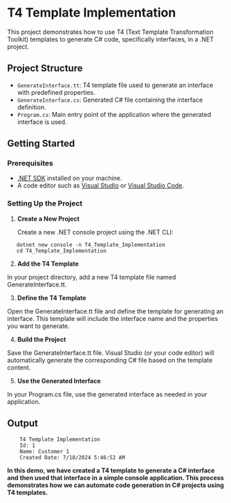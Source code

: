 # T4 Template Implementation

This project demonstrates how to use T4 (Text Template Transformation Toolkit) templates to generate C# code, specifically interfaces, in a .NET project.

## Project Structure

- `GenerateInterface.tt`: T4 template file used to generate an interface with predefined properties.
- `GenerateInterface.cs`: Generated C# file containing the interface definition.
- `Program.cs`: Main entry point of the application where the generated interface is used.

## Getting Started

### Prerequisites

- [.NET SDK](https://dotnet.microsoft.com/download) installed on your machine.
- A code editor such as [Visual Studio](https://visualstudio.microsoft.com/) or [Visual Studio Code](https://code.visualstudio.com/).

### Setting Up the Project

1. **Create a New Project**

   Create a new .NET console project using the .NET CLI:

```
   dotnet new console -n T4_Template_Implementation
   cd T4_Template_Implementation
```

2. **Add the T4 Template**

In your project directory, add a new T4 template file named GenerateInterface.tt.

3. **Define the T4 Template**

Open the GenerateInterface.tt file and define the template for generating an interface. This template will include the interface name and the properties you want to generate.

4. **Build the Project**

Save the GenerateInterface.tt file. Visual Studio (or your code editor) will automatically generate the corresponding C# file based on the template content.

5. **Use the Generated Interface**

In your Program.cs file, use the generated interface as needed in your application.


## Output

```
	T4 Template Implementation
	Id: 1
	Name: Customer 1
	Created Date: 7/18/2024 5:46:52 AM
```

**In this demo, we have created a T4 template to generate a C# interface and then used that interface in a simple console application. This process demonstrates how we can automate code generation in C# projects using T4 templates.**
